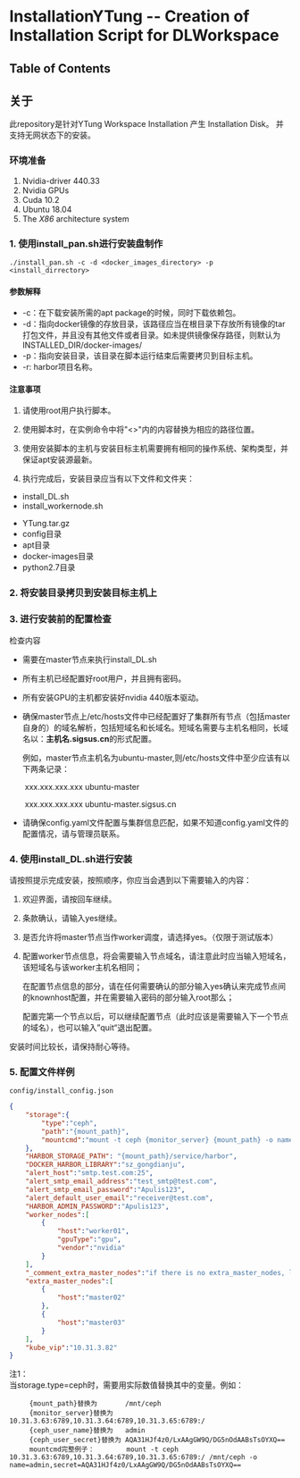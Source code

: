 # InstallationYTung -- Creation of Installation Script for DLWorkspace
## Table of Contents

## 关于

此repository是针对YTung Workspace Installation 产生 Installation Disk。 并支持无网状态下的安装。

### 环境准备

1. Nvidia-driver 440.33
2. Nvidia GPUs
3. Cuda 10.2
4. Ubuntu 18.04
5. The *X86* architecture system

### 1. 使用install_pan.sh进行安装盘制作

```shel
./install_pan.sh -c -d <docker_images_directory> -p <install_dirrectory>
```

#### 参数解释

* -c：在下载安装所需的apt package的时候，同时下载依赖包。
* -d：指向docker镜像的存放目录，该路径应当在根目录下存放所有镜像的tar打包文件，并且没有其他文件或者目录。如未提供镜像保存路径，则默认为INSTALLED_DIR/docker-images/
* -p：指向安装目录，该目录在脚本运行结束后需要拷贝到目标主机。
* -r: harbor项目名称。

#### 注意事项

1. 请使用root用户执行脚本。
2. 使用脚本时，在实例命令中将"<>"内的内容替换为相应的路径位置。

2. 使用安装脚本的主机与安装目标主机需要拥有相同的操作系统、架构类型，并保证apt安装源最新。

3. 执行完成后，安装目录应当有以下文件和文件夹：

* install_DL.sh
* install_workernode.sh

- YTung.tar.gz
- config目录
- apt目录
- docker-images目录
- python2.7目录

### 2. 将安装目录拷贝到安装目标主机上

### 3. 进行安装前的配置检查

检查内容

* 需要在master节点来执行install_DL.sh

* 所有主机已经配置好root用户，并且拥有密码。

* 所有安装GPU的主机都安装好nvidia 440版本驱动。

* 确保master节点上/etc/hosts文件中已经配置好了集群所有节点（包括master自身的）的域名解析，包括短域名和长域名。短域名需要与主机名相同，长域名以：**主机名.sigsus.cn**的形式配置。

  例如，master节点主机名为ubuntu-master,则/etc/hosts文件中至少应该有以下两条记录：

  ​	xxx.xxx.xxx.xxx ubuntu-master

  ​	xxx.xxx.xxx.xxx ubuntu-master.sigsus.cn

* 请确保config.yaml文件配置与集群信息匹配，如果不知道config.yaml文件的配置情况，请与管理员联系。

### 4. 使用install_DL.sh进行安装

请按照提示完成安装，按照顺序，你应当会遇到以下需要输入的内容：

1. 欢迎界面，请按回车继续。

2. 条款确认，请输入yes继续。

3. 是否允许将master节点当作worker调度，请选择yes。（仅限于测试版本）

4. 配置worker节点信息，将会需要输入节点域名，请注意此时应当输入短域名，该短域名与该worker主机名相同；

   在配置节点信息的部分，请在任何需要确认的部分输入yes确认来完成节点间的knownhost配置，并在需要输入密码的部分输入root那么；

   配置完第一个节点以后，可以继续配置节点（此时应该是需要输入下一个节点的域名），也可以输入”quit“退出配置。

安装时间比较长，请保持耐心等待。

### 5. 配置文件样例
    config/install_config.json
```json
{
    "storage":{
        "type":"ceph",
        "path":"{mount_path}", 
        "mountcmd":"mount -t ceph {monitor_server} {mount_path} -o name={ceph_user_name},secret={ceph_user_secret}"
    },
    "HARBOR_STORAGE_PATH": "{mount_path}/service/harbor",
    "DOCKER_HARBOR_LIBRARY":"sz_gongdianju",
    "alert_host":"smtp.test.com:25",
    "alert_smtp_email_address":"test_smtp@test.com",
    "alert_smtp_email_password":"Apulis123",
    "alert_default_user_email":"receiver@test.com",
    "HARBOR_ADMIN_PASSWORD":"Apulis123",
    "worker_nodes":[
        {
            "host":"worker01",
            "gpuType":"gpu",
            "vendor":"nvidia"
        }
    ],
    "_comment_extra_master_nodes":"if there is no extra_master_nodes, leave this array empty",
    "extra_master_nodes":[
        {
            "host":"master02"
        },
        {
            "host":"master03"
        }
    ],
    "kube_vip":"10.31.3.82"
}
```

注1：   
当storage.type=ceph时，需要用实际数值替换其中的变量。例如：
```
     {mount_path}替换为       /mnt/ceph
     {monitor_server}替换为   10.31.3.63:6789,10.31.3.64:6789,10.31.3.65:6789:/
     {ceph_user_name}替换为   admin
     {ceph_user_secret}替换为 AQA31HJf4z0/LxAAgGW9Q/DG5nOdAABsTsOYXQ==
     mountcmd完整例子：        mount -t ceph 10.31.3.63:6789,10.31.3.64:6789,10.31.3.65:6789:/ /mnt/ceph -o name=admin,secret=AQA31HJf4z0/LxAAgGW9Q/DG5nOdAABsTsOYXQ==
``` 
